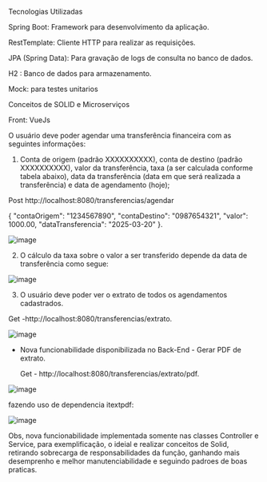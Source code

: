 Tecnologias Utilizadas

Spring Boot: Framework para desenvolvimento da aplicação.

RestTemplate: Cliente HTTP para realizar as requisições.

JPA (Spring Data): Para gravação de logs de consulta no banco de dados.

H2 : Banco de dados para armazenamento.

Mock: para testes unitarios  

Conceitos de SOLID e Microserviços 

Front: VueJs

O usuário deve poder agendar uma transferência financeira com as seguintes informações: 

1. Conta de origem (padrão XXXXXXXXXX), conta de destino (padrão XXXXXXXXXX), valor da 
transferência, taxa (a ser calculada conforme tabela abaixo), data da transferência (data em 
que será realizada a transferência) e data de agendamento (hoje);

Post http://localhost:8080/transferencias/agendar

{
    "contaOrigem": "1234567890",
    "contaDestino": "0987654321",
    "valor": 1000.00,
    "dataTransferencia": "2025-03-20" 
}.

![image](https://github.com/user-attachments/assets/f65432d5-4fd9-4c92-8d8b-fc638ba28590)



2. O cálculo da taxa sobre o valor a ser transferido depende da data de transferência como 
segue:

![image](https://github.com/user-attachments/assets/82159cc9-baeb-4f9c-9280-ce8832477217)


3. O usuário deve poder ver o extrato de todos os agendamentos cadastrados.
   
Get -http://localhost:8080/transferencias/extrato.

![image](https://github.com/user-attachments/assets/28e815f0-aca4-40d3-a5bc-5432725c7335)

* Nova funcionabilidade disponibilizada no Back-End - Gerar PDF de extrato.
  
  Get - http://localhost:8080/transferencias/extrato/pdf.

![image](https://github.com/user-attachments/assets/78a424fb-4881-416f-8040-309d0a4a0940)


fazendo uso de dependencia itextpdf:

![image](https://github.com/user-attachments/assets/5b4b7a61-0cff-49b4-a719-4e701d986923)

Obs, nova funcionabilidade implementada somente nas classes Controller e Service, para exemplificação, o ideial e realizar conceitos de Solid, retirando sobrecarga de responsabilidades da função, ganhando mais desemprenho e melhor manutenciabilidade e seguindo padroes de boas praticas.
